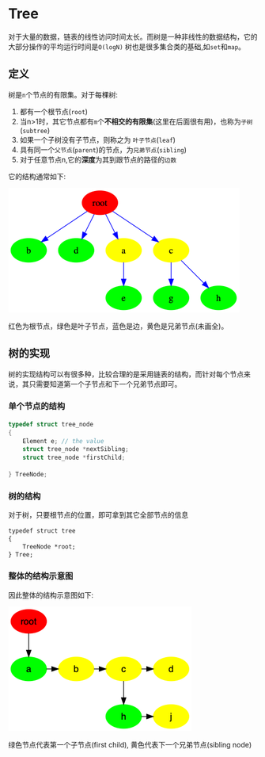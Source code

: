 # Tree
对于大量的数据，链表的线性访问时间太长。而树是一种非线性的数据结构，它的大部分操作的平均运行时间是`O(logN)`
树也是很多集合类的基础,如`set`和`map`。

## 定义

树是`n`个节点的有限集。对于每棵树:
1. 都有一个根节点(`root`)
2. 当n>1时，其它节点都有`m`个**不相交的有限集**(这里在后面很有用)，也称为`子树`(`subtree`)
3. 如果一个子树没有子节点，则称之为 `叶子节点`(`leaf`)
4. 具有同一个`父节点`(`parent`)的节点，为`兄弟节点`(`sibling`)
5. 对于任意节点n,它的**深度**为其到跟节点的路径的`边数`

它的结构通常如下:

![tree.png](../asserts/tree/tree.png)

红色为根节点，绿色是叶子节点，蓝色是边，黄色是兄弟节点(未画全)。


## 树的实现

树的实现结构可以有很多种，比较合理的是采用链表的结构，而针对每个节点来说，其只需要知道第一个子节点和下一个兄弟节点即可。

### 单个节点的结构

```c
typedef struct tree_node
{
    Element e; // the value
    struct tree_node *nextSibling;
    struct tree_node *firstChild;

} TreeNode;

```

### 树的结构

对于树，只要根节点的位置，即可拿到其它全部节点的信息
```
typedef struct tree
{
    TreeNode *root;
} Tree;
```

### 整体的结构示意图

因此整体的结构示意图如下:

![tree_preview.png](../asserts/tree/tree_preview.png)

绿色节点代表第一个子节点(first child), 黄色代表下一个兄弟节点(sibling node)


